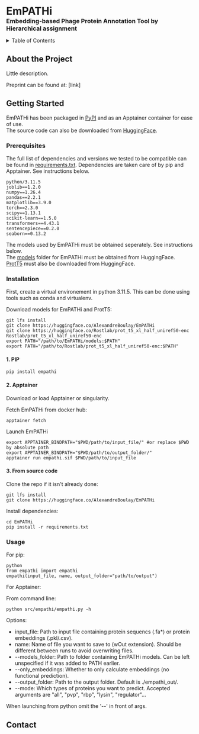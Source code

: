 
<span style="font-size:2em;">**EmPATHi**</span><br>
<span style="font-size:1.15em;">**Embedding-based Phage Protein Annotation Tool by Hierarchical assignment**</span>


<!-- TABLE OF CONTENTS -->
<details>
  <summary>Table of Contents</summary>
  <ol>
    <li>
      <a href="#about-the-project">About the Project</a>
    </li>
    <li>
      <a href="#getting-started">Getting Started</a>
      <ul>
        <li><a href="#prerequisites">Prerequisites</a></li>
        <li><a href="#installation">Installation</a></li>
      </ul>
    </li>
    <li><a href="#usage">Usage</a></li>
    <li><a href="#contact">Contact</a></li>
  </ol>
</details>

## About the Project

Little description.

Preprint can be found at: [link]


## Getting Started
EmPATHi has been packaged in [PyPI](https://pypi.org/project/empathi/0.0.1/) and as an Apptainer container for ease of use. \
The source code can also be downloaded from [HuggingFace](https://huggingface.co/AlexandreBoulay/EmPATHi).

### Prerequisites
The full list of dependencies and versions we tested to be compatible can be found in [requirements.txt](https://huggingface.co/AlexandreBoulay/EmPATHi/blob/main/requirements.txt).
Dependencies are taken care of by pip and Apptainer. See instructions below.
```
python/3.11.5
joblib==1.2.0
numpy==1.26.4
pandas==2.2.1
matplotlib==3.9.0
torch==2.3.0
scipy==1.13.1
scikit-learn==1.5.0
transformers==4.43.1
sentencepiece==0.2.0
seaborn==0.13.2
```

The models used by EmPATHi must be obtained seperately. See instructions below.\
The [models](https://huggingface.co/AlexandreBoulay/EmPATHi/tree/main/models) folder for EmPATHi must be obtained from HuggingFace.\
[ProtT5](https://huggingface.co/Rostlab/prot_t5_xl_half_uniref50-enc) must also be downloaded from HuggingFace.


### Installation
First, create a virtual environement in python 3.11.5. This can be done using tools such as conda and virtualenv.

Download models for EmPATHi and ProtT5:
```
git lfs install
git clone https://huggingface.co/AlexandreBoulay/EmPATHi
git clone https://huggingface.co/Rostlab/prot_t5_xl_half_uniref50-enc Rostlab/prot_t5_xl_half_uniref50-enc
export PATH="/path/to/EmPATHi/models:$PATH"
export PATH="/path/to/Rostlab/prot_t5_xl_half_uniref50-enc:$PATH"
```

#### 1. PIP
```
pip install empathi
```

#### 2. Apptainer
Download or load Apptainer or singularity.

Fetch EmPATHi from docker hub:
```
apptainer fetch
```

Launch EmPATHi
```
export APPTAINER_BINDPATH="$PWD/path/to/input_file/" #or replace $PWD by absolute path
export APPTAINER_BINDPATH="$PWD/path/to/output_folder/"
apptainer run empathi.sif $PWD/path/to/input_file
```

#### 3. From source code
Clone the repo if it isn't already done:
```
git lfs install
git clone https://huggingface.co/AlexandreBoulay/EmPATHi
```

Install dependencies:
```
cd EmPATHi
pip install -r requirements.txt
```

### Usage
For pip:
```
python
from empathi import empathi
empathi(input_file, name, output_folder="path/to/output")
```

For Apptainer:

From command line:
```
python src/empathi/empathi.py -h
```

Options:
 - input_file: Path to input file containing protein sequencs (.fa*) or protein embeddings (.pkl/.csv).
 - name: Name of file you want to save to (wOut extension). Should be different between runs to avoid overwriting files.
 - --models_folder: Path to folder containing EmPATHi models. Can be left unspecified if it was added to PATH earlier.
 - --only_embeddings: Whether to only calculate embeddings (no functional prediction).
 - --output_folder: Path to the output folder. Default is ./empathi_out/.
 - --mode: Which types of proteins you want to predict. Accepted arguments are "all", "pvp", "rbp", "lysin", "regulator"...

When launching from python omit the '--' in front of args.

## Contact

